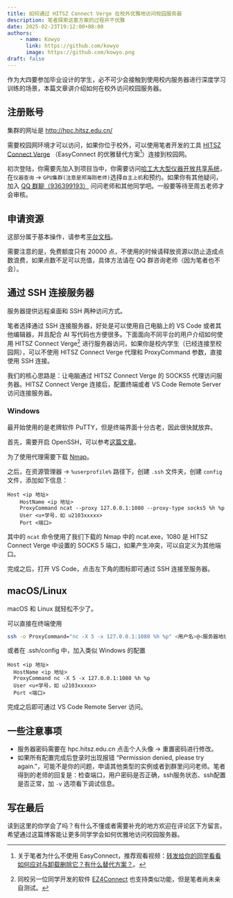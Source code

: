 ```yaml
---
title: 如何通过 HITSZ Connect Verge 在校外优雅地访问校园服务器
description: 笔者探索这套方案的过程并不优雅
date: 2025-02-23T19:12:00+08:00
authors: 
    - name: Kowyo
      link: https://github.com/kowyo
      image: https://github.com/kowyo.png
draft: false
---
```


作为大四要参加毕业设计的学生，必不可少会接触到使用校内服务器进行深度学习训练的场景，本篇文章讲介绍如何在校外访问校园服务器。

## 注册账号

集群的网址是 http://hpc.hitsz.edu.cn/

需要校园网环境才可以访问，如果你位于校外，可以使用笔者开发的工具 [HITSZ Connect Verge](https://github.com/kowyo/hitsz-connect-verge) （EasyConnect 的优雅替代方案[^1]）连接到校园网。

初次登陆，你需要先加入到项目当中，你需要访问[哈工大大型仪器开放共享系统](https://17.hit.edu.cn/)，在`仪器查询` -> `GPU集群(注意是郑海刚老师)`选择`自主上机`和预约。如果你有其他疑问，加入 [QQ 群聊（936399193）](http://qm.qq.com/cgi-bin/qm/qr?_wv=1027&k=4DV_-meRzJ-PbIFMOJ0lcsDN_M8bYr-c&authKey=yuaZaGedkrFGH0G8ZTLlFCYckFpu509iSGD5aQU6PZ%2BXVBsRLCXpQ2G5TzhjHZXa&noverify=0&group_code=936399193) 问问老师和其他同学吧。一般要等待至周五老师才会审核。

## 申请资源

这部分属于基本操作，请参考[平台文档](http://hpc.hitsz.edu.cn/docs/zh/home)。

需要注意的是，免费额度只有 20000 点，不使用的时候请释放资源以防止造成点数浪费，如果点数不足可以充值，具体方法请在 QQ 群咨询老师（因为笔者也不会）。

## 通过 SSH 连接服务器

服务器提供远程桌面和 SSH 两种访问方式。

笔者选择通过 SSH 连接服务器，好处是可以使用自己电脑上的 VS Code 或者其他编辑器，并且配合 AI 写代码也方便很多。下面面向不同平台的用户介绍如何使用 HITSZ Connect Verge[^2] 进行服务器访问，如果你是校内学生（已经连接至校园网），可以不使用 HITSZ Connect Verge 代理和 ProxyCommand 参数，直接使用 SSH 连接。

我们的核心思路是：让电脑通过 HITSZ Connect Verge 的 SOCKS5 代理访问服务器。HITSZ Connect Verge 连接后，配置终端或者 VS Code Remote Server 访问连接服务器。

### Windows

最开始使用的是老牌软件 PuTTY，但是终端界面十分古老，因此很快就放弃。

首先，需要开启 OpenSSH，可以参考[这篇文章](https://blog.csdn.net/2301_77554343/article/details/134328867)。

为了使用代理需要下载 [Nmap](https://nmap.org/download.html)。

之后，在资源管理器 -> `%userprofile%` 路径下，创建 `.ssh` 文件夹，创建 `config`文件，添加如下信息：

```config
Host <ip 地址>
    HostName <ip 地址>
    ProxyCommand ncat --proxy 127.0.0.1:1080 --proxy-type socks5 %h %p
    User <u+学号，如 u2103xxxxx>
    Port <端口>
```

其中的 `ncat` 命令使用了我们下载的 Nmap 中的 ncat.exe，1080 是 HITSZ Connect Verge 中设置的 SOCKS 5 端口，如果产生冲突，可以自定义为其他端口。

完成之后，打开 VS Code，点击左下角的图标即可通过 SSH 连接至服务器。

## macOS/Linux

macOS 和 Linux 就轻松不少了。

可以直接在终端使用

```bash
ssh -o ProxyCommand="nc -X 5 -x 127.0.0.1:1080 %h %p" <用户名>@<服务器地址> -p <端口>
```

或者在 .ssh/config 中，加入类似 Windows 的配置

```config
Host <ip 地址>
  HostName <ip 地址>
  ProxyCommand nc -X 5 -x 127.0.0.1:1080 %h %p
  User <u+学号，如 u2103xxxxx>
  Port <端口>
```

完成之后即可通过 VS Code Remote Server 访问。

## 一些注意事项

- 服务器密码需要在 hpc.hitsz.edu.cn 点击个人头像 -> 重置密码进行修改。
- 如果所有配置完成后登录时出现报错 “Permission denied, please try again.”，可能不是你的问题，申请其他类型的实例或者到群里问问老师。笔者得到的老师的回复是：检查端口，用户密码是否正确，ssh服务状态、ssh配置是否正常，加 `-v` 选项看下调试信息。

## 写在最后

读到这里的你学会了吗？有什么不懂或者需要补充的地方欢迎在评论区下方留言。希望通过这篇博客能让更多同学学会如何优雅地访问校园服务器。

[^1]: 关于笔者为什么不使用 EasyConnect，推荐观看视频：[转发给你的同学看看 如何应对与卸载删除它？有什么替代方案？](https://www.bilibili.com/video/BV163411Z7BD)。
[^2]: 同校另一位同学开发的软件 [EZ4Connect](https://github.com/PageChen04/EZ4Connect) 也支持类似功能，但是笔者尚未亲自测试。
